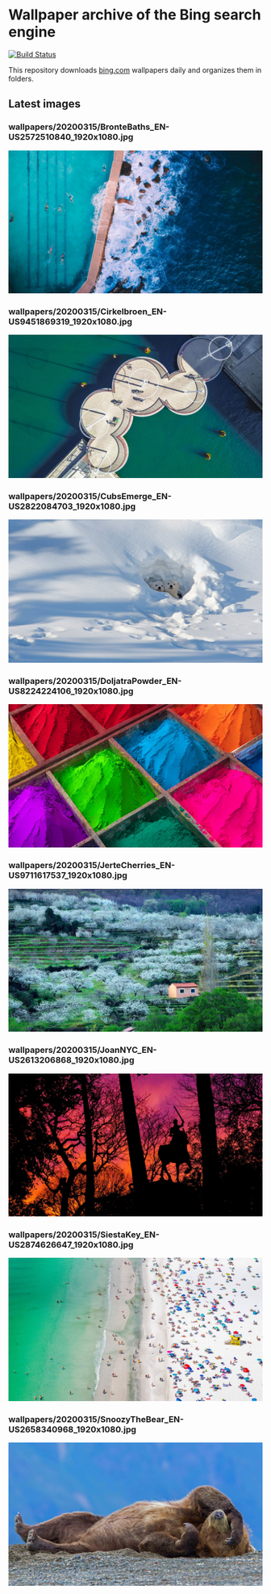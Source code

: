 # Wallpaper archive of the Bing search engine

[![Build Status](https://travis-ci.org/kijart/bing-daily-images-dl.svg?branch=wallpapers)](https://travis-ci.org/kijart/bing-daily-images-dl)

This repository downloads [bing.com](https://www.bing.com) wallpapers daily and organizes them in folders.

## Latest images

<!-- Wallpapers -->

### wallpapers/20200315/BronteBaths_EN-US2572510840_1920x1080.jpg

![wallpapers/20200315/BronteBaths_EN-US2572510840_1920x1080.jpg](wallpapers/20200315/BronteBaths_EN-US2572510840_1920x1080.jpg)

### wallpapers/20200315/Cirkelbroen_EN-US9451869319_1920x1080.jpg

![wallpapers/20200315/Cirkelbroen_EN-US9451869319_1920x1080.jpg](wallpapers/20200315/Cirkelbroen_EN-US9451869319_1920x1080.jpg)

### wallpapers/20200315/CubsEmerge_EN-US2822084703_1920x1080.jpg

![wallpapers/20200315/CubsEmerge_EN-US2822084703_1920x1080.jpg](wallpapers/20200315/CubsEmerge_EN-US2822084703_1920x1080.jpg)

### wallpapers/20200315/DoljatraPowder_EN-US8224224106_1920x1080.jpg

![wallpapers/20200315/DoljatraPowder_EN-US8224224106_1920x1080.jpg](wallpapers/20200315/DoljatraPowder_EN-US8224224106_1920x1080.jpg)

### wallpapers/20200315/JerteCherries_EN-US9711617537_1920x1080.jpg

![wallpapers/20200315/JerteCherries_EN-US9711617537_1920x1080.jpg](wallpapers/20200315/JerteCherries_EN-US9711617537_1920x1080.jpg)

### wallpapers/20200315/JoanNYC_EN-US2613206868_1920x1080.jpg

![wallpapers/20200315/JoanNYC_EN-US2613206868_1920x1080.jpg](wallpapers/20200315/JoanNYC_EN-US2613206868_1920x1080.jpg)

### wallpapers/20200315/SiestaKey_EN-US2874626647_1920x1080.jpg

![wallpapers/20200315/SiestaKey_EN-US2874626647_1920x1080.jpg](wallpapers/20200315/SiestaKey_EN-US2874626647_1920x1080.jpg)

### wallpapers/20200315/SnoozyTheBear_EN-US2658340968_1920x1080.jpg

![wallpapers/20200315/SnoozyTheBear_EN-US2658340968_1920x1080.jpg](wallpapers/20200315/SnoozyTheBear_EN-US2658340968_1920x1080.jpg)

